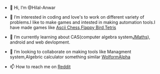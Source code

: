 - 👋 Hi, I’m @Hilal-Anwar

- 👀 I’m interested in coding and love's to work on different variety of problems.I like to make games and intested in making automation tools.I have made games like
  [Ascii Chess](https://github.com/Hilal-Anwar/AsciiChess),[Flappy Bird](https://github.com/Hilal-Anwar/FlappyBird),[Tetris](https://github.com/Hilal-Anwar/Tetris)

- 🌱 I’m currently learning about CAS(computer algebra system[JMaths](https://github.com/Hilal-Anwar/JMaths)), android and web devlopment.

- 💞️ I’m looking to collaborate on making tools like Managment system,Algebric calculator something similar [WolformAlpha](https://www.wolframalpha.com)

- 📫 How to reach me on [Reddit](https://www.reddit.com/user/CodeBoy142857/)

<!---
Hilal-Anwar/Hilal-Anwar is a ✨ special ✨ repository because its `README.md` (this file) appears on your GitHub profile.
You can click the Preview link to take a look at your changes.
--->
